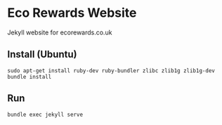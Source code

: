 # Eco Rewards Website

Jekyll website for ecorewards.co.uk

## Install (Ubuntu)

```
sudo apt-get install ruby-dev ruby-bundler zlibc zlib1g zlib1g-dev
bundle install
```

## Run

```
bundle exec jekyll serve
```

